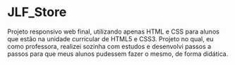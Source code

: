 # JLF_Store
Projeto responsivo web final, utilizando apenas HTML e CSS para alunos que estão na unidade curricular de HTML5 e CSS3. Projeto no qual, eu como professora, realizei sozinha com estudos e desenvolvi passos  a passos para que meus alunos pudessem fazer o mesmo, de forma didática.
